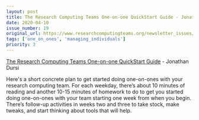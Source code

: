 ```yaml
---
layout: post
title: The Research Computing Teams One-on-one QuickStart Guide - Jonathan Dursi
date: 2020-04-10
issue_number: 19
original_url: https://www.researchcomputingteams.org/newsletter_issues/0019
tags: ['one_on_ones', 'managing_individuals']
priority: 3
---
```


<!-- markdownlint-disable MD033 -->
<!-- markdownlint-disable MD041 -->
<!-- markdownlint-disable MD049 -->

[The Research Computing Teams One-on-one QuickStart Guide](https://www.dursi.ca/post/quickstart-remote-one-on-ones.html) - Jonathan Dursi

Here's a short concrete plan to get started doing one-on-ones with your research computing team.   For each weekday, there’s about 10 minutes of reading and another 10-15 minutes of homework to do to get you started doing one-on-ones with your team starting one week from when you begin. There’s follow-up activities in weeks two and three to take stock, make tweaks, and start thinking about tools that will help.

